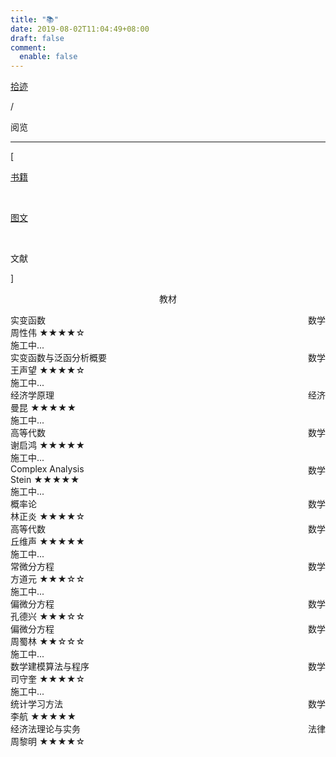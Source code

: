 ```yaml
---
title: "📚"
date: 2019-08-02T11:04:49+08:00
draft: false
comment:
  enable: false
---
```


<div class="nav-tab">
  <a href="../../cages"><p class="not">拾迹</p></a>
  <p class="now">/</p><p class="now">阅览</p>
</div>

---

<div class="nav-tab">
  <p class="bord">[</p>
  <a href="../books"><p class="not">书籍</p></a>&nbsp;
  <a href="../books-kanwu"><p class="not">图文</p></a>&nbsp;
  <p class="now">文献</p>
  <p class="bord">]</p>
</div>

<center><p class="tabtag">教材</p></center>

<div class="culture-list" cover-src="" json-src="books.json">
  <div class="media-3-prime">
    <div class="media-meta-item title">实变函数<span style="float:right;font-weight:400">数学</span></div>
    <div class="media-meta-item">
      <span class="author">周性伟</span>
      <span class="star-score">★★★★<span class="grey-star">☆</span></span>
    </div>
    <div class="media-meta-item intro">施工中...</div>
  </div>
  <div class="media-3">
    <div class="media-meta-item title">实变函数与泛函分析概要<span style="float:right;font-weight:400">数学</span></div>
    <div class="media-meta-item">
      <span class="author">王声望</span>
      <span class="star-score">★★★★<span class="grey-star">☆</span></span>
    </div>
    <div class="media-meta-item intro">施工中...</div>
  </div>
  <div class="media-3">
    <div class="media-meta-item title">经济学原理<span style="float:right;font-weight:400">经济</span></div>
    <div class="media-meta-item">
      <span class="author">曼昆</span>
      <span class="star-score">★★★★★<span class="grey-star"></span></span>
    </div>
    <div class="media-meta-item intro">施工中...</div>
  </div>
  <div class="media-3-prime">
    <div class="media-meta-item title">高等代数<span style="float:right;font-weight:400">数学</span></div>
    <div class="media-meta-item">
      <span class="author">谢启鸿</span>
      <span class="star-score">★★★★★<span class="grey-star"></span></span>
    </div>
    <div class="media-meta-item intro">施工中...</div>
  </div>
  <div class="media-3">
    <div class="media-meta-item title">Complex Analysis<span style="float:right;font-weight:400">数学</span></div>
    <div class="media-meta-item">
      <span class="author">Stein</span>
      <span class="star-score">★★★★★<span class="grey-star"></span></span>
    </div>
    <div class="media-meta-item intro">施工中...</div>
  </div>
  <div class="media-3">
    <div class="media-meta-item title">概率论<span style="float:right;font-weight:400">数学</span></div>
    <div class="media-meta-item">
      <span class="author">林正炎</span>
      <span class="star-score">★★★★<span class="grey-star">☆</span></span>
    </div>
    <div class="media-meta-item intro"></div>
  </div>
  <div class="media-3-prime">
    <div class="media-meta-item title">高等代数<span style="float:right;font-weight:400">数学</span></div>
    <div class="media-meta-item">
      <span class="author">丘维声</span>
      <span class="star-score">★★★★★<span class="grey-star"></span></span>
    </div>
    <div class="media-meta-item intro">施工中...</div>
  </div>
  <div class="media-3">
    <div class="media-meta-item title">常微分方程<span style="float:right;font-weight:400">数学</span></div>
    <div class="media-meta-item">
      <span class="author">方道元</span>
      <span class="star-score">★★★<span class="grey-star">☆☆</span></span>
    </div>
    <div class="media-meta-item intro">施工中...</div>
  </div>
  <div class="media-3">
    <div class="media-meta-item title">偏微分方程<span style="float:right;font-weight:400">数学</span></div>
    <div class="media-meta-item">
      <span class="author">孔德兴</span>
      <span class="star-score">★★★<span class="grey-star">☆☆</span></span>
    </div>
    <div class="media-meta-item intro"></div>
  </div>
  <div class="media-3-prime">
    <div class="media-meta-item title">偏微分方程<span style="float:right;font-weight:400">数学</span></div>
    <div class="media-meta-item">
      <span class="author">周蜀林</span>
      <span class="star-score">★★<span class="grey-star">☆☆☆</span></span>
    </div>
    <div class="media-meta-item intro">施工中...</div>
  </div>
  <div class="media-3">
    <div class="media-meta-item title">数学建模算法与程序<span style="float:right;font-weight:400">数学</span></div>
    <div class="media-meta-item">
      <span class="author">司守奎</span>
      <span class="star-score">★★★★<span class="grey-star">☆</span></span>
    </div>
    <div class="media-meta-item intro">施工中...</div>
  </div>
  <div class="media-3">
    <div class="media-meta-item title">统计学习方法<span style="float:right;font-weight:400">数学</span></div>
    <div class="media-meta-item">
      <span class="author">李航</span>
      <span class="star-score">★★★★★<span class="grey-star"></span></span>
    </div>
    <div class="media-meta-item intro"></div>
  </div>
  <div class="media-3-prime">
    <div class="media-meta-item title">经济法理论与实务<span style="float:right;font-weight:400">法律</span></div>
    <div class="media-meta-item">
      <span class="author">周黎明</span>
      <span class="star-score">★★★★<span class="grey-star">☆</span></span>
    </div>
    <div class="media-meta-item intro"></div>
  </div>
</div>